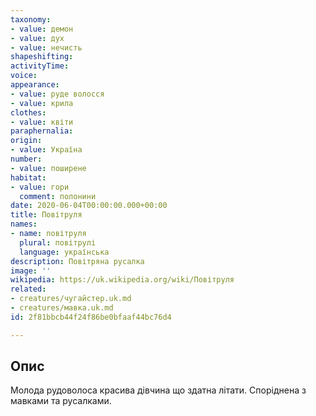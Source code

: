 ```yaml
---
taxonomy:
- value: демон
- value: дух
- value: нечисть
shapeshifting: 
activityTime: 
voice: 
appearance:
- value: руде волосся
- value: крила
clothes:
- value: квіти
paraphernalia: 
origin:
- value: Україна
number:
- value: поширене
habitat:
- value: гори
  comment: полонини
date: 2020-06-04T00:00:00.000+00:00
title: Повітруля
names:
- name: повітруля
  plural: повітрулі
  language: українська
description: Повітряна русалка
image: ''
wikipedia: https://uk.wikipedia.org/wiki/Повітруля
related:
- creatures/чугайстер.uk.md
- creatures/мавка.uk.md
id: 2f81bbcb44f24f86be0bfaaf44bc76d4

---
```

## Опис
Молода рудоволоса красива дівчина що здатна літати. Споріднена з мавками та русалками.